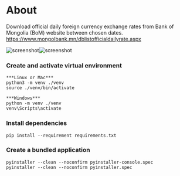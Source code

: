 # About
Download official daily foreign currency exchange rates from Bank of Mongolia (BoM) website between chosen dates. https://www.mongolbank.mn/dblistofficialdailyrate.aspx

![screenshot](https://github.com/bilguun-zorigt/mongolbank-rate-scraper/blob/main/screenshot.png)![screenshot](https://github.com/bilguun-zorigt/mongolbank-rate-scraper/blob/main/screenshot_console_version.png)


### Create and activate virtual environment
```
***Linux or Mac***
python3 -m venv ./venv
source ./venv/bin/activate 

***Windows***
python -m venv ./venv
venv\Scripts\activate
```

### Install dependencies
```
pip install --requirement requirements.txt
```

### Create a bundled application
```
pyinstaller --clean --noconfirm pyinstaller-console.spec 
pyinstaller --clean --noconfirm pyinstaller.spec 
```

